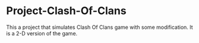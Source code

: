 # Project-Clash-Of-Clans
This a project that simulates Clash Of Clans game with some modification. It is a 2-D version of the game.
